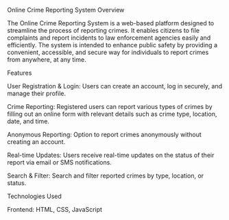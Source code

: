 Online Crime Reporting System
Overview

The Online Crime Reporting System is a web-based platform designed to streamline the process of reporting crimes. It enables citizens to file complaints and report incidents to law enforcement agencies easily and efficiently. The system is intended to enhance public safety by providing a convenient, accessible, and secure way for individuals to report crimes from anywhere, at any time.

Features

User Registration & Login: Users can create an account, log in securely, and manage their profile.

Crime Reporting: Registered users can report various types of crimes by filling out an online form with relevant details such as crime type, location, date, and time.

Anonymous Reporting: Option to report crimes anonymously without creating an account.

Real-time Updates: Users receive real-time updates on the status of their report via email or SMS notifications.

Search & Filter: Search and filter reported crimes by type, location, or status.

Technologies Used

Frontend: HTML, CSS, JavaScript
